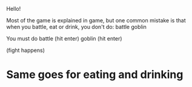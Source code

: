 Hello!

Most of the game is explained in game, but one common mistake is that when you battle, eat or drink, you don't do:
battle goblin
 
You must do
battle 
(hit enter)
    goblin
    (hit enter)
    
(fight happens)

Same goes for eating and drinking
===
